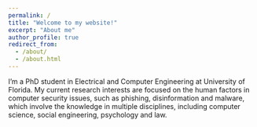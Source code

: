 ```yaml
---
permalink: /
title: "Welcome to my website!"
excerpt: "About me"
author_profile: true
redirect_from: 
  - /about/
  - /about.html
---
```


I’m a PhD student in Electrical and Computer Engineering at University of Florida. My current research interests are focused on the human factors in computer security issues, such as phishing, disinformation and malware, which involve the knowledge in multiple disciplines, including computer science, social engineering, psychology and law.
